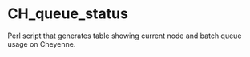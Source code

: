 # CH_queue_status
Perl script that generates table showing current node and batch queue usage on Cheyenne.
